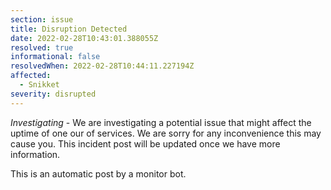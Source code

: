 ```yaml
---
section: issue
title: Disruption Detected
date: 2022-02-28T10:43:01.388055Z
resolved: true
informational: false
resolvedWhen: 2022-02-28T10:44:11.227194Z
affected:
  - Snikket
severity: disrupted
---
```

*Investigating* - We are investigating a potential issue that might affect the uptime of one our of services. We are sorry for any inconvenience this may cause you. This incident post will be updated once we have more information.

This is an automatic post by a monitor bot.
        